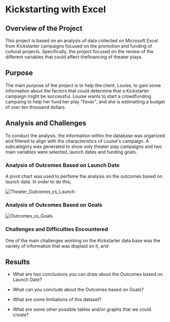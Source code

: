 # Kickstarting with Excel

## Overview of the Project

This project is based on an analysis of data collected on Microsoft Excel from Kickstarter campaigns focused on the
promotion and funding of cultural projects. Specifically, the project focused on the review of the different variables
that could affect thefinancing of theater plays. 

## Purpose

The main purpose of the project is to help the client, Louise, to gain some information about the factors that could
determine that a Kickstarter campaign might be successful. Louise wants to start a crowdfunding campaing to help her fund her play "Fever", and she is estimatting a budget of over ten thousand dollars. 

## Analysis and Challenges

To conduct the analysis, the information within the database was organized and filtered to align with the characteristics
of Louise's campaign. A subcategory was generated to show only theater play campaigns and two main variables were
selected, launch dates and funding goals. 

### Analysis of Outcomes Based on Launch Date

A pivot chart was used to perfome the analysis on the outcomes based on launch date. In order to do this,  



![Theater_Outcomes_vs_Launch](https://user-images.githubusercontent.com/107893200/177914213-4a37daf1-1255-4477-90cf-aea90554c987.png)




### Analysis of Outcomes Based on Goals







![Outcomes_vs_Goals](https://user-images.githubusercontent.com/107893200/177914260-91f74875-8911-4262-b016-5621c4b8db35.png)

### Challenges and Difficulties Encountered

One of the main challenges working on the Kickstarter data base was the variety of information that was displaid on it, and 

## Results

- What are two conclusions you can draw about the Outcomes based on Launch Date?

- What can you conclude about the Outcomes based on Goals?

- What are some limitations of this dataset?

- What are some other possible tables and/or graphs that we could create?





